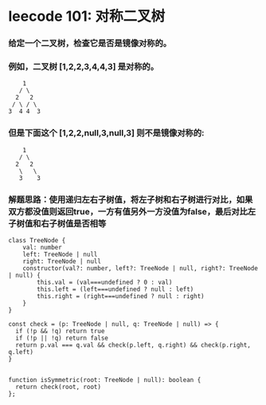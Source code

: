 # leecode 101: 对称二叉树
### 给定一个二叉树，检查它是否是镜像对称的。
### 例如，二叉树 [1,2,2,3,4,4,3] 是对称的。
```
    1
   / \
  2   2
 / \ / \
3  4 4  3
```
### 但是下面这个 [1,2,2,null,3,null,3] 则不是镜像对称的:
```
    1
   / \
  2   2
   \   \
   3    3
```
### 解题思路：使用递归左右子树值，将左子树和右子树进行对比，如果双方都没值则返回true，一方有值另外一方没值为false，最后对比左子树值和右子树值是否相等
```
class TreeNode {
    val: number
    left: TreeNode | null
    right: TreeNode | null
    constructor(val?: number, left?: TreeNode | null, right?: TreeNode | null) {
        this.val = (val===undefined ? 0 : val)
        this.left = (left===undefined ? null : left)
        this.right = (right===undefined ? null : right)
    }
}

const check = (p: TreeNode | null, q: TreeNode | null) => {
  if (!p && !q) return true
  if (!p || !q) return false
  return p.val === q.val && check(p.left, q.right) && check(p.right, q.left)
}


function isSymmetric(root: TreeNode | null): boolean {
  return check(root, root)
};
```
